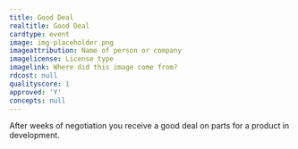 ```yaml
---
title: Good Deal
realtitle: Good Deal
cardtype: event
image: img-placeholder.png
imageattribution: Name of person or company
imagelicense: License type
imagelink: Where did this image come from?
rdcost: null
qualityscore: 1
approved: 'Y'
concepts: null
---
```


After weeks of negotiation you receive a good deal on parts for a product in development.
